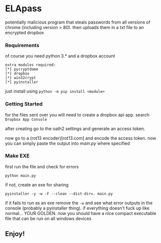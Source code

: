 # ELApass
potentially malicious program that steals passwords from all versions of chrome (including version > 80).
then uploads them in a txt file to an encrypted dropbox

### Requirements
of course you need python 3.* and a dropbox account
```
extra modules required:
[*] pycryptdome
[*] dropbox
[*] win32crypt
[*] pyinstaller
```
just install using `python -m pip install <module>`

### Getting Started
for the files sent over you will need to create a dropbox api app. search `Dropbox App Console` 

after creating go to the oath2 settings and generate an access token.

now go to a (rot13 encoder)[rot13.com] and encode the access token. now you can simply paste the output into *main.py* where specified


### Make EXE
first run the file and check for errors
```
python main.py
```
if not, create an exe for sharing
```
pyinstaller -y -w -F --clean --dist-dir=. main.py
```
if it fails to run as an exe remove the `-w` and see what error outputs in the console (probably a pyinstaller thing). if everything doesn't fuck up like normal... YOUR GOLDEN. now you should have a nice compact executable file that can be run on all windows devices

## Enjoy!
